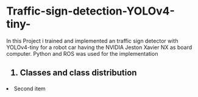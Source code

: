 # Traffic-sign-detection-YOLOv4-tiny-
  In this Project i trained and implemented an traffic sign detector with YOLOv4-tiny for a robot car having the NVIDIA Jeston Xavier NX as board computer. Python and ROS was used for the implementation
<h2>
  <ol>
    <li>
       Classes and class distribution </h2>
    </li>
    <li>Second item</li>
  </ol>
</h2>
